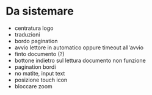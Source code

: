 # Da sistemare

- centratura logo
- traduzioni
- bordo pagination
- avvio lettore in automatico oppure timeout all'avvio
- finto documento (?)
- bottone indietro sul lettura documento non funzione
- pagination bordi
- no matite, input text
- posizione touch icon 
- bloccare zoom